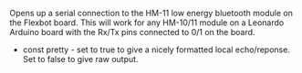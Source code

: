 Opens up a serial connection to the HM-11 low energy bluetooth module on the Flexbot board. This will work for any HM-10/11 module on a Leonardo Arduino board with the Rx/Tx pins connected to 0/1 on the board.

* const pretty - set to true to give a nicely formatted local echo/reponse. Set to false to give raw output.